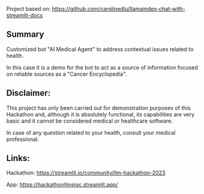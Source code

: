 Project based on: https://github.com/carolinedlu/llamaindex-chat-with-streamlit-docs

## Summary

Customized bot "AI Medical Agent" to address contextual issues related to health.

In this case it is a demo for the bot to act as a source of information focused on reliable sources as a "Cancer Encyclopedia".

## Disclaimer:

This project has only been carried out for demonstration purposes of this Hackathon and, although it is absolutely functional, its capabilities are very basic and it cannot be considered medical or healthcare software.

In case of any question related to your health, consult your medical professional.

## Links: 

Hackathon: https://streamlit.io/community/llm-hackathon-2023

App: https://hackathonllmsjgc.streamlit.app/
